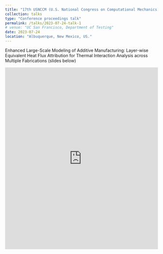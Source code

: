 ```yaml
---
title: "17th USNCCM (U.S. National Congress on Computational Mechanics)"
collection: talks
type: "Conference proceedings talk"
permalink: /talks/2023-07-24-talk-1
# venue: "UC San Francisco, Department of Testing"
date: 2023-07-24
location: "Albuquerque, New Mexico, US."
---
```


Enhanced Large-Scale Modeling of Additive Manufacturing: Layer-wise Equivalent Heat Flux Attribution for Thermal Interaction Analysis across Multiple Fabrications (slides below)

<iframe 
  src="https://view.officeapps.live.com/op/embed.aspx?src=http://FanChenNUS.github.io/files/slides2.pptx" 
  width="100%" 
  height="600px" 
  frameborder="0">
</iframe>